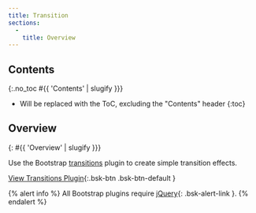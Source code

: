 ```yaml
---
title: Transition
sections:
  -
    title: Overview
---
```


## Contents
{:.no_toc #{{ 'Contents' | slugify }}}

* Will be replaced with the ToC, excluding the "Contents" header
{:toc}

## Overview
{: #{{ 'Overview' | slugify }}}

Use the Bootstrap [transitions](http://getbootstrap.com/javascript/#transitions) plugin to create simple transition
effects.

[View Transitions Plugin](http://getbootstrap.com/javascript/#transitions){:.bsk-btn .bsk-btn-default }

{% alert info %}
All Bootstrap plugins require [jQuery](https://jquery.com){: .bsk-alert-link }.
{% endalert %}
